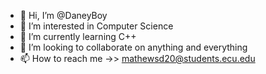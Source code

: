 - 👋 Hi, I’m @DaneyBoy
- 👀 I’m interested in Computer Science
- 🌱 I’m currently learning C++
- 💞️ I’m looking to collaborate on anything and everything 
- 📫 How to reach me ->> mathewsd20@students.ecu.edu

<!---
DaneyBoy/DaneyBoy is a ✨ special ✨ repository because its `README.md` (this file) appears on your GitHub profile.
You can click the Preview link to take a look at your changes.
--->
